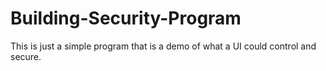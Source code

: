 # Building-Security-Program
This is just a simple program that is a demo of what a UI could control and secure.

